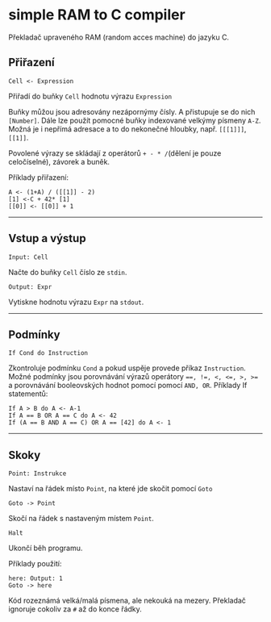 # simple RAM to C compiler

Překladač upraveného RAM (random acces machine) do jazyku C.



## Přiřazení

```
Cell <- Expression
```
Přiřadí do buňky `Cell` hodnotu výrazu `Expression`

Buňky můžou jsou adresovány nezápornýmy čísly. A přistupuje se do nich `[Number]`. Dále lze použít pomocné buňky
indexované velkýmy písmeny `A-Z`. Možná je i nepřímá adresace a to do nekonečné hloubky, např. `[[[1]]]`, `[[1]]`.

Povolené výrazy se skládají z operátorů `+ - * /`(dělení je pouze celočíselné), závorek a buněk.

Příklady přiřazení:
```
A <- (1+A) / ([[1]] - 2)
[1] <-C + 42* [1]
[[0]] <- [[0]] + 1
```

-------------------------------------------------------------------------------------

## Vstup a výstup

```
Input: Cell
```
Načte do buňky `Cell` číslo ze `stdin`.

```
Output: Expr
```
Vytiskne hodnotu výrazu `Expr` na `stdout`.



-------------------------------------------------------------------------------------


## Podmínky

```
If Cond do Instruction
```
Zkontroluje podmínku `Cond` a pokud uspěje provede příkaz `Instruction`. Možné podmínky jsou porovnávání výrazů
operátory `==, !=, <, <=, >, >=` a porovnávání booleovských hodnot pomocí pomocí `AND, OR`. Příklady If statementů:
```
If A > B do A <- A-1
If A == B OR A == C do A <- 42
If (A == B AND A == C) OR A == [42] do A <- 1
```

-------------------------------------------------------------------------------------

## Skoky

```
Point: Instrukce
```
Nastaví na řádek místo `Point`, na které jde skočit pomocí `Goto`


```
Goto -> Point
```
Skočí na řádek s nastaveným místem `Point`.

```
Halt
```
Ukončí běh programu.

Příklady použití:

```
here: Output: 1
Goto -> here
```
Kód rozeznámá velká/malá písmena, ale nekouká na mezery. 
Překladač ignoruje cokoliv za `#` až do konce řádky.






